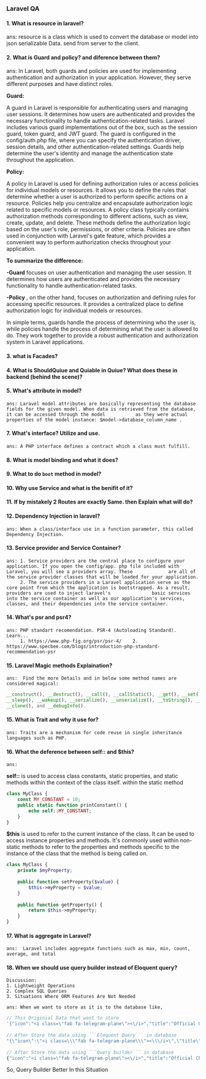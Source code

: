 ### Laravel QA
#### 1. What is resource in laravel?
  ans: resource is a class which is used to convert the database or model into json serializable Data. send from server to the client.
#### 2. What is Guard and policy? and diference between them?
  ans: In Laravel, both guards and policies are used for implementing authentication and authorization in your application. However, they serve different purposes and have distinct roles.

  __Guard:__
  
  A guard in Laravel is responsible for authenticating users and managing user sessions. It determines how users are authenticated and provides the necessary functionality to handle authentication-related tasks. Laravel includes various guard implementations out of the box, such as the session guard, token guard, and JWT guard.
  The guard is configured in the config/auth.php file, where you can specify the authentication driver, session details, and other authentication-related settings. Guards help determine the user's identity and manage the authentication state throughout the application.

  __Policy:__
  
  A policy in Laravel is used for defining authorization rules or access policies for individual models or resources. It allows you to define the rules that determine whether a user is authorized to perform specific actions on a resource. Policies help you centralize and encapsulate authorization logic related to specific models or resources.
  A policy class typically contains authorization methods corresponding to different actions, such as view, create, update, and delete. These methods define the authorization logic based on the user's role, permissions, or other criteria. Policies are often used in conjunction with Laravel's gate feature, which provides a convenient way to perform authorization checks throughout your application.

  __To summarize the difference:__

  __-Guard__ focuses on user authentication and managing the user session. It determines how users are authenticated and provides the       necessary functionality to handle authentication-related tasks.
  
  __-Policy__ , on the other hand, focuses on authorization and defining rules for accessing specific resources. It provides a               centralized place to define authorization logic for individual models or resources.

  In simple terms, guards handle the process of determining who the user is, while policies handle the process of determining what the user is allowed to do. They work together to provide a robust authentication and authorization system in Laravel applications.
#### 3. what is Facades?
#### 4. What is ShouldQuiue and Quiable in Quiue? What does these in backend (behind the scene)?
#### 5. What's attribute in model?
    ans: Laravel model attributes are basically representing the database fields for the given model. When data is retrieved from the database, it can be accessed through the model           as they were actual properties of the model instance: $model->database_column_name .
#### 7. What's interface? Utilize and use.
    ans: A PHP interface defines a contract which a class must fulfill.
#### 8. What is model binding and what it does?
#### 9. What to do `boot` method in model?
#### 10. Why use Service and what is the benifit of it?
#### 11. If by mistakely 2 Routes are exactly Same. then Explain what will do?
#### 12. Dependency Injection in laravel?
    ans: When a class/interface use in a function parameter, this called Dependency Injection.
#### 13. Service provider and Service Container?
    ans: 1. Service providers are the central place to configure your application. If you open the config/app. php file included with Laravel, you will see a providers array. These             are all of the service provider classes that will be loaded for your application.
         2. The service providers in a Laravel application serve as the core point from which the application is bootstrapped. As a result, providers are used to inject laravel's               basic services into the service container as well as our application's services, classes, and their dependencies into the service container.
#### 14. What's psr and psr4?
    ans: PHP standart recomendation. PSR-4 (Autoloading Standard).  Learn...
         1. https://www.php-fig.org/psr/psr-4/    2. https://www.specbee.com/blogs/introduction-php-standard-recommendation-psr
#### 15. Laravel Magic methods Explaination?
    ans:  Find the more Details and in below some method names are considered magical: 
```php
__construct(), __destruct(), __call(), __callStatic(), __get(), __set(), __isset(), __unset(),
__sleep(), __wakeup(), __serialize(), __unserialize(), __toString(), __invoke(), __set_state(),
__clone(), and __debugInfo().
```
#### 15. What is Trait and why it use for?
    ans: Traits are a mechanism for code reuse in single inheritance languages such as PHP.
#### 16. What the deference between self:: and $this?
    ans: 
  __self::__ is used to access class constants, static properties, and static methods within the context of the class itself. within the static method
```php
class MyClass {
    const MY_CONSTANT = 10;
    public static function printConstant() {
        echo self::MY_CONSTANT;
    }
}
```

   __$this__ is used to refer to the current instance of the class. It can be used to access instance properties and methods. It's commonly used within non-static methods to refer        to the properties and methods specific to the instance of the class that the method is being called on.
```php
class MyClass {
    private $myProperty;
    
    public function setProperty($value) {
        $this->myProperty = $value;
    }
    
    public function getProperty() {
        return $this->myProperty;
    }
}
```
#### 17. What is aggregate in Laravel?
    ans:  Laravel includes aggregate functions such as max, min, count, average, and total

#### 18. When we should use query builder instead of Eloquent query?
    Discussion: 
    1. Lightweight Operations
    2. Complex SQL Queries
    3. Situations Where ORM Features Are Not Needed
    
    ans: When we want to store as it is to the database like,
 ```php   
// This Originial Data that want to store
'{"icon":"<i class=\"fab fa-telegram-plane\"><\/i>","title":"Official Channel","content":"https:\/\/t.me\/fxtraderswide"}'
  
// After Store the data using ```Eloquent Query``` in database
"{\"icon\":\"<i class=\\\"fab fa-telegram-plane\\\"><\\\/i>\",\"title\":\"Official Channel\",\"content\":\"https:\\\/\\\/t.me\\\/fxtraderswide\"}"
  
// After Store the data using ```Query builder``` in database
{"icon":"<i class=\"fab fa-telegram-plane\"><\/i>","title":"Official Channel","content":"https:\/\/t.me\/fxtraderswide"}
```
  So, Query Builder Better In this Situation
